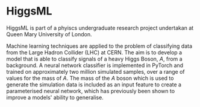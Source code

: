 # HiggsML

HiggsML is part of a phyiscs undergraduate research project undertakan at Queen Mary University of London.

Machine learning techniques are applied to the problem of classifying data from the Large Hadron Collider (LHC) at CERN. The aim is to develop a model that is able to classify signals of a heavy Higgs Boson, *A*, from a background. A neural network classifier is implemented in PyTorch and trained on approximately two million simulated samples, over a range of values for the mass of *A*. The mass of the *A* boson which is used to generate the simulation data is included as an input feature to create a parameterised neural network, which has previously been shown to improve a models' ability to generalise.
